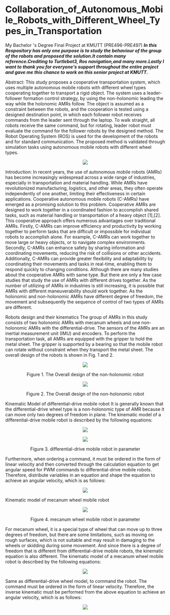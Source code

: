 # Collaboration_of_Autonomous_Mobile_Robots_with_Different_Wheel_Types_in_Transportation
My Bachelor 's Degree Final Project at KMUTT (PRE496-PRE497)
***In this Respository has only one purpose is to study the behaviour of the group of the robots and proposed the solution.It contain many reference.Crediting to Turtlebot3,
Ros navigation,and many more.Lastly I want to thank you for everyone's support throughout the entire project and gave me this chance to work on this senior project at KMUTT.***


Abstract: This study proposes a cooperative transportation system, which uses multiple autonomous mobile robots with different wheel types cooperating together to transport a rigid object. The system uses a leader-follower formation control strategy, by using the non-holonomic leading the way while the holonomic AMRs follow. The object is assumed as a constraint between the robots, and the cooperation is tested using a designed destination point, in which each follower robot receives commands from the leader sent through the laptop. To walk straight, all robots receive the same command, but for rotating, leader robot must evaluate the command for the follower robots by the designed method. The Robot Operating System (ROS) is used for the development of the robots and for standard communication. The proposed method is validated through simulation tasks using autonomous mobile robots with different wheel types.

<p align="center">
  <img  src="https://github.com/SPACEWALKER31552/Collaboration_of_Autonomous_Mobile_Robots_with_Different_Wheel_Types_in_Transportation/assets/109845426/a8e6ddb6-1065-4dc0-9810-7afb1c9119a4">
</p>

Introduction: In recent years, the use of autonomous mobile robots (AMRs) has become increasingly widespread across a wide range of industries, especially in transportation and material handling. While AMRs have revolutionized manufacturing, logistics, and other areas, they often operate independently of one another, limiting their effectiveness in certain applications. Cooperative autonomous mobile robots (C-AMRs) have emerged as a promising solution to this problem. Cooperative AMRs are designed to work together in a coordinated fashion to accomplish shared tasks, such as material handling or transportation of a heavy object [1],[2]. This cooperative approach offers numerous advantages over traditional AMRs. Firstly, C-AMRs can improve efficiency and productivity by working together to perform tasks that are difficult or impossible for individual robots to accomplish alone. For example, C-AMRs can work together to move large or heavy objects, or to navigate complex environments. Secondly, C-AMRs can enhance safety by sharing information and coordinating movements, reducing the risk of collisions or other accidents. Additionally, C-AMRs can provide greater flexibility and adaptability by coordinating their movements and tasks in real-time, enabling them to respond quickly to changing conditions.
Although there are many studies about the cooperative AMRs with same type. But there are only a few case studies that study the use of AMRs with different drives together. As the number of utilizing of AMRs in industries is still increasing, it is possible that AMRs with different maneuverability should work together. As the holonomic and non-holonomic AMRs have different degree of freedom, the movement and subsequently the sequence of control of two types of AMRs are different.

Robots design and their kinematics
The group of AMRs in this study consists of two holonomic AMRs with mecanum wheels and one non-holonomic AMRs with the differential-drive. The sensors of the AMRs are an inertial measurement unit (IMU) and encoders. To perform the transportation task, all AMRs are equipped with the gripper to hold the metal sheet. The gripper is supported by a bearing so that the mobile robot can rotate without constraint when they transport the metal sheet. The overall design of the robots is shown in Fig. 1 and 2.

 
<p align="center">
  <img  src="https://github.com/SPACEWALKER31552/Collaboration_of_Autonomous_Mobile_Robots_with_Different_Wheel_Types_in_Transportation/assets/109845426/743a787f-a58c-448d-848a-5ee7d504901a">
</p>
<p align="center">
Figure 1. The Overall design of the non-holonomic robot
</p>

 
<p align="center">
  <img  src="https://github.com/SPACEWALKER31552/Collaboration_of_Autonomous_Mobile_Robots_with_Different_Wheel_Types_in_Transportation/assets/109845426/400eea55-fbfe-43a9-8811-e44eb573720e">
</p>
<p align="center">
Figure 2. The Overall design of the non-holonomic robot
</p>

Kinematic Model of differential-drive mobile robot
It is generally known that the differential-drive wheel type is a non-holonomic type of AMR because it can move only two degrees of freedom in plane. The kinematic model of a differential-drive mobile robot is described by the following equations:


<p align="center">
  <img  src="https://github.com/SPACEWALKER31552/Collaboration_of_Autonomous_Mobile_Robots_with_Different_Wheel_Types_in_Transportation/assets/109845426/d0913718-4d20-44ae-b42b-68ce0a39ecef">
</p>

 <p align="center">
 <img  src="https://github.com/SPACEWALKER31552/Collaboration_of_Autonomous_Mobile_Robots_with_Different_Wheel_Types_in_Transportation/assets/109845426/003a9526-d87f-4d01-8cba-22e01b6f4853">
</p>

 <p align="center">
Figure 3. differential-drive mobile robot in parameter
</p>



Furthermore, when ordering a command, it must be ordered in the form of linear velocity and then converted through the calculation equation to get angular speed for PWM commands to differential-drive mobile robots. Therefore, distribute variables in an equation and shape the equation to achieve an angular velocity, which is as follows:


 <p align="center">
 <img  src="https://github.com/SPACEWALKER31552/Collaboration_of_Autonomous_Mobile_Robots_with_Different_Wheel_Types_in_Transportation/assets/109845426/7ea4f69f-26f9-4942-a714-7ddf09aeab3d">
</p>


Kinematic model of mecanum wheel mobile robot

 <p align="center">
<img src="https://github.com/SPACEWALKER31552/Collaboration_of_Autonomous_Mobile_Robots_with_Different_Wheel_Types_in_Transportation/assets/109845426/40e2bdc5-0957-46e8-9d66-cdfa931fc496">
</p>

 <p align="center">
Figure 4. mecanum wheel mobile robot in parameter
</p>
For mecanum wheel, it is a special type of wheel that can move up to three degrees of freedom, but there are some limitations, such as moving on rough surfaces, which is not suitable and may result in damaging to the wheels or skidding during some movement. And since there is a degree of freedom that is different from differential-drive mobile robots, the kinematic equation is also different. The kinematic model of a mecanum wheel mobile robot is described by the following equations:

 <p align="center">
<img src="https://github.com/SPACEWALKER31552/Collaboration_of_Autonomous_Mobile_Robots_with_Different_Wheel_Types_in_Transportation/assets/109845426/9a127e33-0139-46a9-bbe4-3766eff99c98">
</p>



Same as differential-drive wheel model, to command the robot. The command must be ordered in the form of linear velocity. Therefore, the inverse kinematic must be performed from the above equation to achieve an angular velocity, which is as follows:

 <p align="center">
<img src="https://github.com/SPACEWALKER31552/Collaboration_of_Autonomous_Mobile_Robots_with_Different_Wheel_Types_in_Transportation/assets/109845426/60faa003-b5ee-4232-ba8d-f3ba0a055f4f">
</p>
